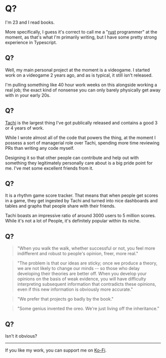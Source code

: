 # Q?

I'm 23 and I read books.

More specifically, I guess it's correct to call me a "[rust](https://github.com/rust-lang/rust) programmer" at the moment, as that's what I'm primarily writing, but I have some pretty strong experience in Typescript.

## Q?

Well, my main personal project at the moment is a videogame. I started work on a videogame 2 years ago, and as is typical, it still isn't released.

I'm pulling something like 40 hour work weeks on this alongside working a real job; the exact kind of nonsense you can only barely physically get away with in your early 20s.

## Q?

[Tachi](https://github.com/zkrising/Tachi) is the largest thing I've got publically released and contains a good 3 or 4 years of work.

While I wrote almost all of the code that powers the thing, at the moment I possess a sort of managerial role over Tachi, spending more time reviewing PRs than writing any code myself.

Designing it so that other people can contribute and help out with something they legitimately personally care about is a big pride point for me. I've met some excellent friends from it.

## Q?

It is a rhythm game score tracker. That means that when people get scores in a game, they get ingested by Tachi and turned into nice dashboards and tables and graphs that people share with their friends.

Tachi boasts an impressive ratio of around 3000 users to 5 million scores. While it's not a lot of People, it's definitely popular within its niche.

## Q?

> "When you walk the walk, whether successful or not, you feel more indifferent and robust to people's opinion, freer, more real."

> "The problem is that our ideas are sticky; once we produce a theory,
> we are not likely to change our minds -- so those who delay
> developing their theories are better off. When you develop your
> opinions on the basis of weak evidence, you will have difficulty
> interpreting subsequent information that contradicts these opinions,
> even if this new information is obviously more accurate."

> "We prefer that projects go badly by the book."

> "Some genius invented the oreo. We're just living off the inheritance."

## Q?

Isn't it obvious?

*****

If you like my work, you can support me on [Ko-Fi](https://ko-fi.com/zkrising).
